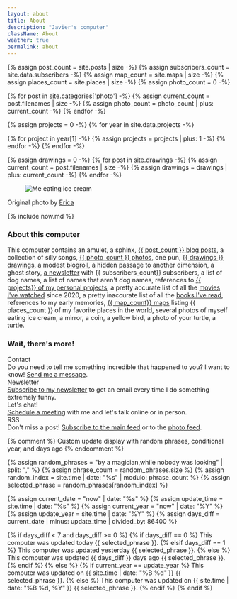 ```yaml
---
layout: about
title: About
description: "Javier's computer"
className: About
weather: true
permalink: about
---
```


{% assign post_count = site.posts | size -%}
{% assign subscribers_count = site.data.subscribers -%}
{% assign map_count = site.maps | size -%}
{% assign places_count = site.places | size -%}
{% assign photo_count = 0 -%}

{% for post in site.categories['photo'] -%}
{% assign current_count = post.filenames | size -%}
{% assign photo_count = photo_count | plus: current_count -%}
{% endfor -%}

{% assign projects = 0 -%}
{% for year in site.data.projects -%}

{% for project in year[1] -%}
{% assign projects = projects | plus: 1 -%}
{% endfor -%}
{% endfor -%}

{% assign drawings = 0 -%}
{% for post in site.drawings -%}
{% assign current_count = post.filenames | size -%}
{% assign drawings = drawings | plus: current_count -%}
{% endfor -%}

<div class="Photo">
    <div class="Photo__content with-source">
        <figure class="figure">
            <picture>
                <img class="lazy" style="--aspect-ratio: 135∶91" data-src="/assets/me.png" alt="Me eating ice cream" />
            </picture>
        </figure>
        <div class="figure__source">Original photo by <a href="http://ericafustero.com">Erica</a></div>
    </div>
</div>

{% include now.md %}

### About this computer

This computer contains an amulet, a sphinx, [{{ post_count }} blog
posts](/posts), a collection of silly songs, [{{ photo_count }}
photos](/photos), one pun, [{{ drawings }} drawings](/drawings), a modest
[blogroll](/blogroll), a hidden passage to another dimension, a ghost story, [a
newsletter](/newsletter) with {{ subscribers_count}} subscribers, a list of dog
names, a list of names that aren't dog names, references to [{{ projects}} of
my personal projects](/projects), a pretty accurate list of all the [movies
I've watched](/movies) since 2020, a pretty inaccurate list of all the [books
I've read](/books), references to my early memories, [{{ map_count}}
maps](/maps) listing {{ places_count }} of my favorite places in the world, several photos
of myself eating ice cream, a mirror, a coin, a yellow bird, a photo of your
turtle, a turtle.

### Wait, there's more!

<div class="About__cards">
    <div class="About__card">
        <div class="About__cardTitle">Contact</div>
        <div class="About__cardDescription">Do you need to tell me something incredible that happened to you? I want to know! <a href="/contact">Send me a message</a>.</div>
    </div>
    <div class="About__card">
        <div class="About__cardTitle">Newsletter</div>
        <div class="About__cardDescription"><a href="/newsletter">Subscribe to my newsletter</a> to get an email every time I do something extremely funny.</div>
    </div>
    <div class="About__card">
        <div class="About__cardTitle">Let's chat!</div>
        <div class="About__cardDescription"><a href="/office-hours">Schedule a meeting</a> with me and let's talk online or in person.</div>
    </div>
    <div class="About__card">
        <div class="About__cardTitle">RSS</div>
        <div class="About__cardDescription">Don't miss a post! <a href="/feed.xml">Subscribe to the main feed</a> or to the <a href="/photos.xml">photo feed</a>.
        </div>
    </div>
</div>

{% comment %}
Custom update display with random phrases, conditional year, and days ago
{% endcomment %}

{% assign random_phrases = "by a magician,while nobody was looking" | split: "," %}
{% assign phrase_count = random_phrases.size %}
{% assign random_index = site.time | date: "%s" | modulo: phrase_count %}
{% assign selected_phrase = random_phrases[random_index] %}

{% assign current_date = "now" | date: "%s" %}
{% assign update_time = site.time | date: "%s" %}
{% assign current_year = "now" | date: "%Y" %}
{% assign update_year = site.time | date: "%Y" %}
{% assign days_diff = current_date | minus: update_time | divided_by: 86400 %}

{% if days_diff < 7 and days_diff >= 0 %}
{% if days_diff == 0 %}
This computer was updated today {{ selected_phrase }}.
{% elsif days_diff == 1 %}
This computer was updated yesterday {{ selected_phrase }}.
{% else %}
This computer was updated {{ days_diff }} days ago {{ selected_phrase }}.
{% endif %}
{% else %}
{% if current_year == update_year %}
This computer was updated on {{ site.time | date: "%B %d" }} {{ selected_phrase }}.
{% else %}
This computer was updated on {{ site.time | date: "%B %d, %Y" }} {{ selected_phrase }}.
{% endif %}
{% endif %}
